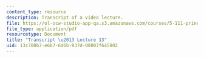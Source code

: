 ```yaml
---
content_type: resource
description: Transcript of a video lecture.
file: https://ol-ocw-studio-app-qa.s3.amazonaws.com/courses/5-111-principles-of-chemical-science-fall-2008/13c700b7e6b76d6b837d08007f645802_5-111F08-L13.pdf
file_type: application/pdf
resourcetype: Document
title: "Transcript \u2013 Lecture 13"
uid: 13c700b7-e6b7-6d6b-837d-08007f645802
---
```

